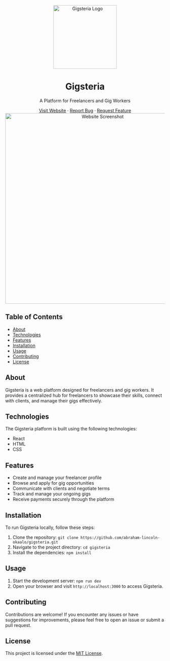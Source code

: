 <div align="center">
  <img src="https://github.com/abraham-lincoln-okaalo/gigsteria/raw/master/public/logo.png" alt="Gigsteria Logo" width="200">
  <h1>Gigsteria</h1>
  <p>A Platform for Freelancers and Gig Workers</p>
  <a href="https://gigsteria.netlify.app/">Visit Website</a>
  ·
  <a href="https://github.com/abraham-lincoln-okaalo/gigsteria/issues">Report Bug</a>
  ·
  <a href="https://github.com/abraham-lincoln-okaalo/gigsteria/issues">Request Feature</a>
</div>

<div align="center">
  <img src="https://github.com/abraham-lincoln-okaalo/gigsteria/raw/master/public/screenshot.png" alt="Website Screenshot" width="600">
</div>

## Table of Contents
- [About](#about)
- [Technologies](#technologies)
- [Features](#features)
- [Installation](#installation)
- [Usage](#usage)
- [Contributing](#contributing)
- [License](#license)

## About
Gigsteria is a web platform designed for freelancers and gig workers. It provides a centralized hub for freelancers to showcase their skills, connect with clients, and manage their gigs effectively.

## Technologies
The Gigsteria platform is built using the following technologies:
- React
- HTML
- CSS

## Features
- Create and manage your freelancer profile
- Browse and apply for gig opportunities
- Communicate with clients and negotiate terms
- Track and manage your ongoing gigs
- Receive payments securely through the platform

## Installation
To run Gigsteria locally, follow these steps:
1. Clone the repository: `git clone https://github.com/abraham-lincoln-okaalo/gigsteria.git`
2. Navigate to the project directory: `cd gigsteria`
3. Install the dependencies: `npm install`

## Usage
1. Start the development server: `npm run dev`
2. Open your browser and visit `http://localhost:3000` to access Gigsteria.

## Contributing
Contributions are welcome! If you encounter any issues or have suggestions for improvements, please feel free to open an issue or submit a pull request.

## License
This project is licensed under the [MIT License](https://opensource.org/licenses/MIT).
